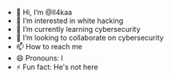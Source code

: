 - 👋 Hi, I’m @Il4kaa
- 👀 I’m interested in white hacking
- 🌱 I’m currently learning cybersecurity
- 💞️ I’m looking to collaborate on cybersecurity
- 📫 How to reach me 
- 😄 Pronouns: I
- ⚡ Fun fact: He's not here

<!---
Il4kaa/Il4kaa is a ✨ special ✨ repository because its `README.md` (this file) appears on your GitHub profile.
You can click the Preview link to take a look at your changes.
--->
